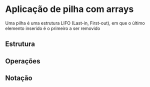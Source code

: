 # Aplicação de pilha com arrays

Uma pilha é uma estrutura LIFO (Last-in, First-out), em que o último elemento inserido é o primeiro a ser removido

## Estrutura

## Operações

## Notação